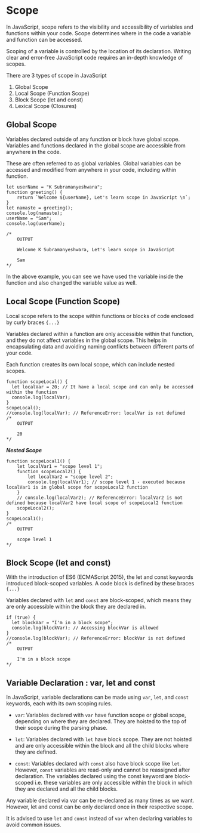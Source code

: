 # Scope

In JavaScript, scope refers to the visibility and accessibility of variables and functions within your code. Scope determines where in the code a variable and function can be accessed.

Scoping of a variable is controlled by the location of its declaration.
Writing clear and error-free JavaScript code requires an in-depth knowledge of scopes.

There are 3 types of scope in JavaScript

1. Global Scope
2. Local Scope (Function Scope)
3. Block Scope (let and const)
4. Lexical Scope (Closures)

## Global Scope

Variables declared outside of any function or block have global scope.
Variables and functions declared in the global scope are accessible from anywhere in the code.

These are often referred to as global variables.
Global variables can be accessed and modified from anywhere in your code, including within function.

```JS
let userName = "K Subramanyeshwara";
function greeting() {
    return `Welcome ${userName}, Let's learn scope in JavaScript \n`;
}
let namaste = greeting();
console.log(namaste);
userName = "Sam";
console.log(userName);

/*
    OUTPUT

    Welcome K Subramanyeshwara, Let's learn scope in JavaScript

    Sam
*/
```

In the above example, you can see we have used the variable inside the function and also changed the variable value as well.

## Local Scope (Function Scope)

Local scope refers to the scope within functions or blocks of code enclosed by curly braces `{...}`

Variables declared within a function are only accessible within that function, and they do not affect variables in the global scope.
This helps in encapsulating data and avoiding naming conflicts between different parts of your code.

Each function creates its own local scope, which can include nested scopes.

```JS
function scopeLocal() {
  let localVar = 20; // It have a local scope and can only be accessed within the function
  console.log(localVar);
}
scopeLocal();
//console.log(localVar); // ReferenceError: localVar is not defined
/*
    OUTPUT

    20
*/
```

***Nested Scope***

```JS
function scopeLocal1() {
    let localVar1 = "scope level 1";
    function scopeLocal2() {
        let localVar2 = "scope level 2"; 
        console.log(localVar1); // scope level 1 - executed because localVar1 is in global scope for scopeLocal2 function
    }
    // console.log(localVar2); // ReferenceError: localVar2 is not defined because localVar2 have local scope of scopeLocal2 function
    scopeLocal2();
}
scopeLocal1();
/*
    OUTPUT

    scope level 1
*/
```

## Block Scope (let and const)

With the introduction of ES6 (ECMAScript 2015), the let and const keywords introduced block-scoped variables. A code block is defined by these braces `{...}`

Variables declared with `let` and `const` are block-scoped, which means they are only accessible within the block they are declared in.

```JS
if (true) {
  let blockVar = "I'm in a block scope";
  console.log(blockVar); // Accessing blockVar is allowed
}
//console.log(blockVar); // ReferenceError: blockVar is not defined
/*
    OUTPUT

    I'm in a block scope
*/
```

## Variable Declaration : var, let and const

In JavaScript, variable declarations can be made using `var`, `let`, and `const` keywords, each with its own scoping rules.

- `var`: Variables declared with `var` have function scope or global scope, depending on where they are declared. They are hoisted to the top of their scope during the parsing phase.

- `let`: Variables declared with `let` have block scope. They are not hoisted and are only accessible within the block  and all the child blocks where they are defined.

- `const`: Variables declared with `const` also have block scope like `let`. However, `const` variables are read-only and cannot be reassigned after declaration. The variables declared using the const keyword are block-scoped i.e. these variables are only accessible within the block in which they are declared and all the child blocks.

Any variable declared via var can be re-declared as many times as we want. However, let and const can be only declared once in their respective scope.

It is advised to use `let` and `const` instead of `var` when declaring variables to avoid common issues.
